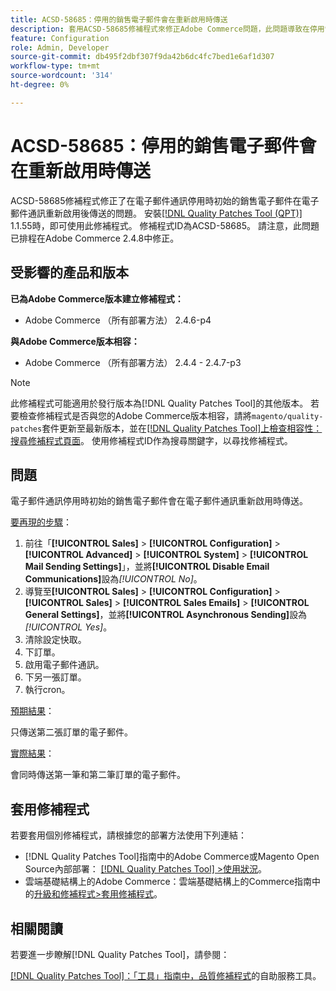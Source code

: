 ```yaml
---
title: ACSD-58685：停用的銷售電子郵件會在重新啟用時傳送
description: 套用ACSD-58685修補程式來修正Adobe Commerce問題，此問題導致在停用電子郵件通訊時起始的銷售電子郵件在重新啟用電子郵件通訊後傳送。
feature: Configuration
role: Admin, Developer
source-git-commit: db495f2dbf307f9da42b6dc4fc7bed1e6af1d307
workflow-type: tm+mt
source-wordcount: '314'
ht-degree: 0%

---
```


# ACSD-58685：停用的銷售電子郵件會在重新啟用時傳送

ACSD-58685修補程式修正了在電子郵件通訊停用時初始的銷售電子郵件在電子郵件通訊重新啟用後傳送的問題。 安裝[[!DNL Quality Patches Tool (QPT)]](/help/tools/quality-patches-tool/quality-patches-tool-to-self-serve-quality-patches.md) 1.1.55時，即可使用此修補程式。 修補程式ID為ACSD-58685。 請注意，此問題已排程在Adobe Commerce 2.4.8中修正。

## 受影響的產品和版本

**已為Adobe Commerce版本建立修補程式：**

* Adobe Commerce （所有部署方法） 2.4.6-p4

**與Adobe Commerce版本相容：**

* Adobe Commerce （所有部署方法） 2.4.4 - 2.4.7-p3

>[!NOTE]
>
>此修補程式可能適用於發行版本為[!DNL Quality Patches Tool]的其他版本。 若要檢查修補程式是否與您的Adobe Commerce版本相容，請將`magento/quality-patches`套件更新至最新版本，並在[[!DNL Quality Patches Tool]上檢查相容性：搜尋修補程式頁面](https://experienceleague.adobe.com/tools/commerce-quality-patches/index.html?lang=zh-Hant)。 使用修補程式ID作為搜尋關鍵字，以尋找修補程式。

## 問題

電子郵件通訊停用時初始的銷售電子郵件會在電子郵件通訊重新啟用時傳送。

<u>要再現的步驟</u>：

1. 前往「**[!UICONTROL Sales]** > **[!UICONTROL Configuration]** > **[!UICONTROL Advanced]** > **[!UICONTROL System]** > **[!UICONTROL Mail Sending Settings]**」，並將&#x200B;**[!UICONTROL Disable Email Communications]**&#x200B;設為&#x200B;*[!UICONTROL No]*。
1. 導覽至&#x200B;**[!UICONTROL Sales]** > **[!UICONTROL Configuration]** > **[!UICONTROL Sales]** > **[!UICONTROL Sales Emails]** > **[!UICONTROL General Settings]**，並將&#x200B;**[!UICONTROL Asynchronous Sending]**&#x200B;設為&#x200B;*[!UICONTROL Yes]*。
1. 清除設定快取。
1. 下訂單。
1. 啟用電子郵件通訊。
1. 下另一張訂單。
1. 執行cron。

<u>預期結果</u>：

只傳送第二張訂單的電子郵件。

<u>實際結果</u>：

會同時傳送第一筆和第二筆訂單的電子郵件。

## 套用修補程式

若要套用個別修補程式，請根據您的部署方法使用下列連結：

* [!DNL Quality Patches Tool]指南中的Adobe Commerce或Magento Open Source內部部署： [[!DNL Quality Patches Tool] >使用狀況](/help/tools/quality-patches-tool/usage.md)。
* 雲端基礎結構上的Adobe Commerce：雲端基礎結構上的Commerce指南中的[升級和修補程式>套用修補程式](https://experienceleague.adobe.com/docs/commerce-cloud-service/user-guide/develop/upgrade/apply-patches.html?lang=zh-Hant)。

## 相關閱讀

若要進一步瞭解[!DNL Quality Patches Tool]，請參閱：

[[!DNL Quality Patches Tool]：「工具」指南中，品質修補程式](/help/tools/quality-patches-tool/quality-patches-tool-to-self-serve-quality-patches.md)的自助服務工具。
